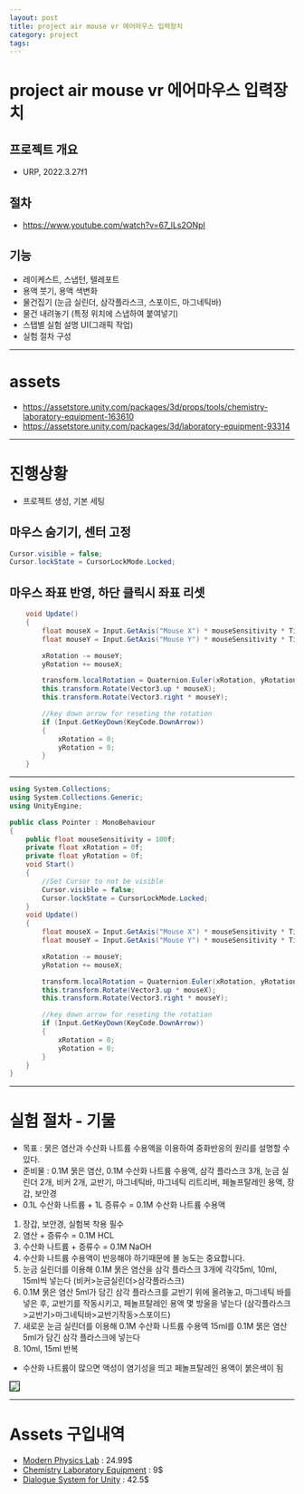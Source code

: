 ```yaml
---
layout: post
title: project air mouse vr 에어마우스 입력장치
category: project
tags: 
---
```


# project air mouse vr 에어마우스 입력장치
## 프로젝트 개요
* URP, 2022.3.27f1

## 절차
* <https://www.youtube.com/watch?v=67_lLs2ONpI>

## 기능
* 레이케스트, 스냅턴, 텔레포트
* 용액 붓기, 용액 색변화
* 물건집기 (눈금 실린더, 삼각플라스크, 스포이드, 마그네틱바)
* 물건 내려놓기 (특정 위치에 스냅하여 붙여넣기)
* 스탭별 실험 설명 UI(그래픽 작업)
* 실험 절차 구성

---

# assets
* <https://assetstore.unity.com/packages/3d/props/tools/chemistry-laboratory-equipment-163610>
* <https://assetstore.unity.com/packages/3d/laboratory-equipment-93314>

---

# 진행상황
* 프로젝트 생성, 기본 세팅
  
## 마우스 숨기기, 센터 고정

```csharp
Cursor.visible = false;
Cursor.lockState = CursorLockMode.Locked;
```

## 마우스 좌표 반영, 하단 클릭시 좌표 리셋
```csharp
    void Update()
    {
        float mouseX = Input.GetAxis("Mouse X") * mouseSensitivity * Time.deltaTime;
        float mouseY = Input.GetAxis("Mouse Y") * mouseSensitivity * Time.deltaTime;

        xRotation -= mouseY;
        yRotation += mouseX;

        transform.localRotation = Quaternion.Euler(xRotation, yRotation, 0f);
        this.transform.Rotate(Vector3.up * mouseX);
        this.transform.Rotate(Vector3.right * mouseY);

        //key down arrow for reseting the rotation
        if (Input.GetKeyDown(KeyCode.DownArrow))
        {
            xRotation = 0;
            yRotation = 0;
        }
    }
```

---

```csharp
using System.Collections;
using System.Collections.Generic;
using UnityEngine;

public class Pointer : MonoBehaviour
{
    public float mouseSensitivity = 100f;
    private float xRotation = 0f;
    private float yRotation = 0f;
    void Start()
    {
        //Set Cursor to not be visible
        Cursor.visible = false;
        Cursor.lockState = CursorLockMode.Locked;
    }
    void Update()
    {
        float mouseX = Input.GetAxis("Mouse X") * mouseSensitivity * Time.deltaTime;
        float mouseY = Input.GetAxis("Mouse Y") * mouseSensitivity * Time.deltaTime;

        xRotation -= mouseY;
        yRotation += mouseX;

        transform.localRotation = Quaternion.Euler(xRotation, yRotation, 0f);
        this.transform.Rotate(Vector3.up * mouseX);
        this.transform.Rotate(Vector3.right * mouseY);

        //key down arrow for reseting the rotation
        if (Input.GetKeyDown(KeyCode.DownArrow))
        {
            xRotation = 0;
            yRotation = 0;
        }
    }
}
```

---

# 실험 절차 - 기물
* 목표 : 묽은 염산과 수산화 나트륨 수용액을 이용하여 중화반응의 원리를 설명할 수 있다.
* 준비물 : 0.1M 묽은 염산, 0.1M 수산화 나트륨 수용액, 삼각 플라스크 3개, 눈금 실린더 2개, 비커 2개, 교반기, 마그네틱바, 마그네틱 리트리버, 페놀프탈레인 용액, 장갑, 보안경
* 0.1L 수산화 나트륨 + 1L 증류수 = 0.1M 수산화 나트륨 수용액
  
1. 장갑, 보안경, 실험복 착용 필수
2. 염산 + 증류수 = 0.1M HCL
3. 수산화 나트륨 + 증류수 = 0.1M NaOH
4. 수산화 나트륨 수용액이 반응해야 하기때문에 몰 농도는 중요합니다.
5. 눈금 실린더를 이용해 0.1M 묽은 염산을 삼각 플라스크 3개에 각각5ml, 10ml, 15ml씩 넣는다 (비커>눈금실린더>삼각플라스크)
6. 0.1M 묽은 염산 5ml가 담긴 삼각 플라스크를 교반기 위에 올려놓고, 마그네틱 바를 넣은 후, 교반기를 작동시키고, 페놀프탈레인 용액 몇 방울을 넣는다 (삼각플라스크>교반기>마그네틱바>교반기작동>스포이드)
7. 새로운 눈금 실린더를 이용해 0.1M 수산화 나트륨 수용액 15ml를 0.1M 묽은 염산 5ml가 담긴 삼각 플라스크에 넣는다
8. 10ml, 15ml 반복

* 수산화 나트륨이 많으면 액성이 염기성을 띄고 페놀프탈레인 용액이 붉은색이 됨
  
<img style='border:solid 1px black;' src="https://image.onethelab.com/resized/1732588795.jpg" />

---

# Assets 구입내역
* [Modern Physics Lab](https://assetstore.unity.com/packages/3d/environments/sci-fi/modern-physics-lab-275536) : 24.99$
* [Chemistry Laboratory Equipment](https://assetstore.unity.com/packages/3d/props/tools/chemistry-laboratory-equipment-163610) : 9$
* [Dialogue System for Unity](https://assetstore.unity.com/packages/tools/behavior-ai/dialogue-system-for-unity-11672) : 42.5$